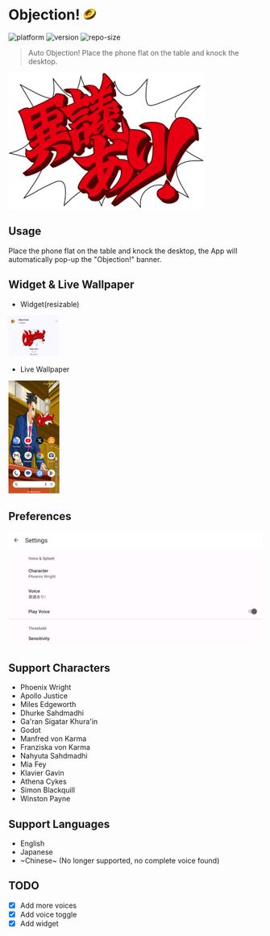 # Objection! <img src="img/badge.png" alt="obj" width="5%">

![platform](https://img.shields.io/badge/Platform-Android-green)
![version](https://img.shields.io/badge/Version-v1.5-yellow)
![repo-size](https://img.shields.io/github/repo-size/the0cp/objection)

> Auto Objection! Place the phone flat on the table and knock the desktop.

<img src="img/igiari.png" alt="obj"/>

## Usage

Place the phone flat on the table and knock the desktop, the App will automatically pop-up the "Objection!" banner.

## Widget & Live Wallpaper

- Widget(resizable)

<img src=img/widget.jpg width=20%  alt="widget"/>

- Live Wallpaper

<img src=img/wallpaper.jpg width=20%  alt="wallpaper"/>


## Preferences

![pref](img/pref.jpg)
## Support Characters

- Phoenix Wright
- Apollo Justice
- Miles Edgeworth
- Dhurke Sahdmadhi
- Ga'ran Sigatar Khura'in
- Godot</item>
- Manfred von Karma
- Franziska von Karma
- Nahyuta Sahdmadhi
- Mia Fey
- Klavier Gavin
- Athena Cykes
- Simon Blackquill
- Winston Payne

## Support Languages

- English
- Japanese
- ~Chinese~ (No longer supported, no complete voice found)

## TODO
- [x] Add more voices    
- [x] Add voice toggle
- [x] Add widget